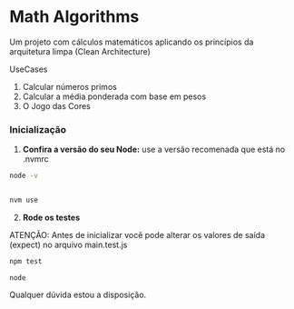 # Math Algorithms 

Um projeto com cálculos matemáticos aplicando os princípios da arquitetura limpa (Clean Architecture)


UseCases
1) Calcular números primos
2) Calcular a média ponderada com base em pesos
3) O Jogo das Cores


### Inicialização
1. **Confira a versão do seu Node:**
use a versão recomenada que está no .nvmrc
```bash
node -v


nvm use

```
2. **Rode os testes**

ATENÇÃO: Antes de inicializar você pode alterar os valores de saída (expect) no arquivo main.test.js
```bash
npm test
```

``node ``


Qualquer dúvida estou a disposição.

